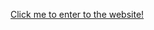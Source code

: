 [Click me to enter to the website!](https://achillsetara16.github.io/Monitoring-Daya-Listrik-/index.php)
